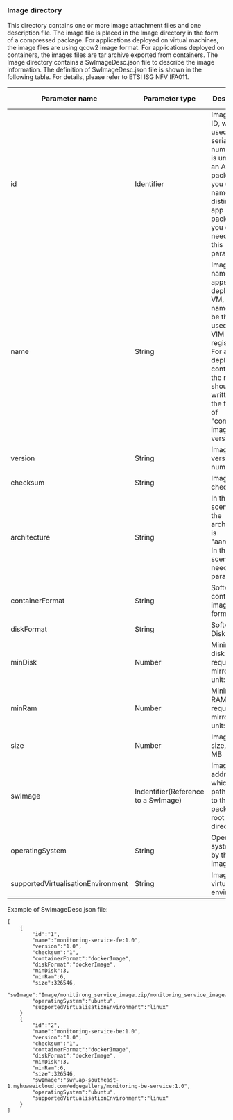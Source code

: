 ### Image directory
This directory contains one or more image attachment files and one description file. The image file is placed in the Image directory in the form of a compressed package.
For applications deployed on virtual machines, the image files are using qcow2 image format. For applications deployed on containers, the images files are tar archive exported from containers.
The Image directory contains a SwImageDesc.json file to describe the image information. The definition of SwImageDesc.json file is shown in the following table. For details, please refer to ETSI ISG NFV IFA011.



| Parameter name | Parameter type | Description | Is it required |
|---------|---------|----------|----------|
|id | Identifier| Image file ID, which is used as a serial number and is unique in an APP package. If you use file names to distinguish app packages, you don’t need to use this parameter | O |
|name | String | Image name. For apps deployed on VM, the name can be the one used when VIM is registered. For apps deployed on containers, the name should written in the format of "container image name: version". | M |
|version | String | Image file version number | M |
|checksum | String | Image file check code | O |
|architecture | String | In the ARM scenario, the architecture is "aarch64". In the X86 scenario, no need for this parameter. | O |
|containerFormat | String | Software container image format | M |
|diskFormat | String | Software Disk Format | M |
|minDisk | Number | Minimum disk space required for mirroring, unit: GB| M|
|minRam | Number | Minimum RAM required for mirroring, unit: MB | M |
|size |Number | Image file size, unit: MB | O |
|swImage | Indentifier(Reference to a SwImage) | Image file address, which is the path relative to the App package root directory. | M |
|operatingSystem |String| Operating system used by the image| O|
|supportedVirtualisationEnvironment |String | Image virtualization environment | O |

Example of SwImageDesc.json file:

```
[
    {
        "id":"1",
        "name":"monitoring-service-fe:1.0",
        "version":"1.0",
        "checksum":"1",
        "containerFormat":"dockerImage",
        "diskFormat":"dockerImage",
        "minDisk":3,
        "minRam":6,
        "size":326546,
        "swImage":"Image/monitirong_service_image.zip/monitoring_service_image/monitoring_service_fe.tar",
        "operatingSystem":"ubuntu",
        "supportedVirtualisationEnvironment":"linux"
    }
    {
        "id":"2",
        "name":"monitoring-service-be:1.0",
        "version":"1.0",
        "checksum":"1",
        "containerFormat":"dockerImage",
        "diskFormat":"dockerImage",
        "minDisk":3,
        "minRam":6,
        "size":326546,
        "swImage":"swr.ap-southeast-1.myhuaweicloud.com/edgegallery/monitoring-be-service:1.0",
        "operatingSystem":"ubuntu",
        "supportedVirtualisationEnvironment":"linux"
    }
]
